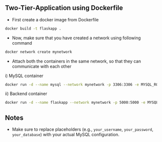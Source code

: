 ## Two-Tier-Application using Dockerfile

- First create a docker image from Dockerfile
```bash
docker build -t flaskapp .
```

- Now, make sure that you have created a network using following command
```bash
docker network create mynetwork
```

- Attach both the containers in the same network, so that they can communicate with each other

i) MySQL container 
```bash
docker run -d --name mysql --network mynetwork -p 3306:3306 -e MYSQL_ROOT_PASSWORD=Pass@123 -e MYSQL_DATABASE=mydb mysql:5.7

```
ii) Backend container
```bash
docker run -d --name flaskapp --network mynetwork -p 5000:5000 -e MYSQL_HOST=mysql -e MYSQL_USER=root -e MYSQL_PASSWORD=Pass@123 -e MYSQL_DB=mydb flaskapp:latest
```

## Notes

- Make sure to replace placeholders (e.g., `your_username`, `your_password`, `your_database`) with your actual MySQL configuration.
